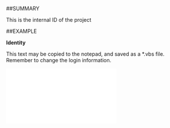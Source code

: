 

##SUMMARY

This is the internal ID of the project


##EXAMPLE

**Identity**

This text may be copied to the notepad, and saved as a *.vbs file. Remember to change the login information.

![](../../Examples/vbs/SOProject.Example.vbs.txt)





